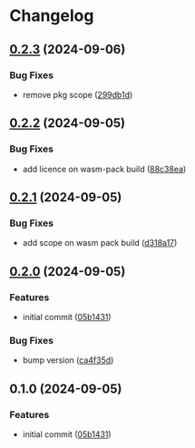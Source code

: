 # Changelog

## [0.2.3](https://github.com/kitabisa/jwe-wasm/compare/v0.2.2...v0.2.3) (2024-09-06)


### Bug Fixes

* remove pkg scope ([299db1d](https://github.com/kitabisa/jwe-wasm/commit/299db1d569dffd8582af47b331600dc0ab9f9033))

## [0.2.2](https://github.com/kitabisa/jwe-wasm/compare/v0.2.1...v0.2.2) (2024-09-05)


### Bug Fixes

* add licence on wasm-pack build ([88c38ea](https://github.com/kitabisa/jwe-wasm/commit/88c38ea4e4fc6f7d0226ae998f04d61cfc762951))

## [0.2.1](https://github.com/kitabisa/jwe-wasm/compare/v0.2.0...v0.2.1) (2024-09-05)


### Bug Fixes

* add scope on wasm pack build ([d318a17](https://github.com/kitabisa/jwe-wasm/commit/d318a17cfa9ac98047037efe3c32b834072f08d2))

## [0.2.0](https://github.com/kitabisa/jwe-wasm/compare/v0.1.0...v0.2.0) (2024-09-05)


### Features

* initial commit ([05b1431](https://github.com/kitabisa/jwe-wasm/commit/05b1431dfc48e84be00ef5f75bb2def53e51ea03))


### Bug Fixes

* bump version ([ca4f35d](https://github.com/kitabisa/jwe-wasm/commit/ca4f35d90e2ecf46c8a36e1c103c6e0c0676088a))

## 0.1.0 (2024-09-05)


### Features

* initial commit ([05b1431](https://github.com/kitabisa/jwe-wasm/commit/05b1431dfc48e84be00ef5f75bb2def53e51ea03))

